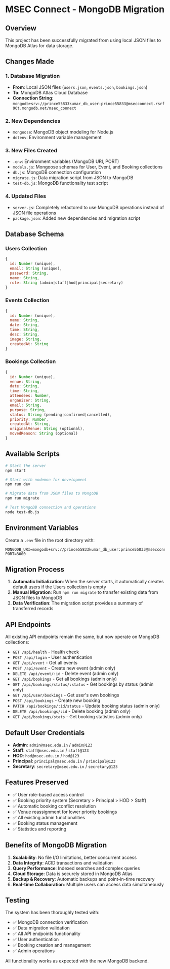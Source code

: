 # MSEC Connect - MongoDB Migration

## Overview
This project has been successfully migrated from using local JSON files to MongoDB Atlas for data storage.

## Changes Made

### 1. Database Migration
- **From**: Local JSON files (`users.json`, `events.json`, `bookings.json`)
- **To**: MongoDB Atlas Cloud Database
- **Connection String**: `mongodb+srv://prince55833kumar_db_user:prince55833@msecconnect.rsrf96t.mongodb.net/msec_connect`

### 2. New Dependencies
- `mongoose`: MongoDB object modeling for Node.js
- `dotenv`: Environment variable management

### 3. New Files Created
- `.env`: Environment variables (MongoDB URI, PORT)
- `models.js`: Mongoose schemas for User, Event, and Booking collections
- `db.js`: MongoDB connection configuration
- `migrate.js`: Data migration script from JSON to MongoDB
- `test-db.js`: MongoDB functionality test script

### 4. Updated Files
- `server.js`: Completely refactored to use MongoDB operations instead of JSON file operations
- `package.json`: Added new dependencies and migration script

## Database Schema

### Users Collection
```javascript
{
  id: Number (unique),
  email: String (unique),
  password: String,
  name: String,
  role: String (admin|staff|hod|principal|secretary)
}
```

### Events Collection
```javascript
{
  id: Number (unique),
  name: String,
  date: String,
  time: String,
  desc: String,
  image: String,
  createdAt: String
}
```

### Bookings Collection
```javascript
{
  id: Number (unique),
  venue: String,
  date: String,
  time: String,
  attendees: Number,
  organizer: String,
  email: String,
  purpose: String,
  status: String (pending|confirmed|cancelled),
  priority: Number,
  createdAt: String,
  originalVenue: String (optional),
  movedReason: String (optional)
}
```

## Available Scripts

```bash
# Start the server
npm start

# Start with nodemon for development
npm run dev

# Migrate data from JSON files to MongoDB
npm run migrate

# Test MongoDB connection and operations
node test-db.js
```

## Environment Variables

Create a `.env` file in the root directory with:

```
MONGODB_URI=mongodb+srv://prince55833kumar_db_user:prince55833@msecconnect.rsrf96t.mongodb.net/msec_connect
PORT=3000
```

## Migration Process

1. **Automatic Initialization**: When the server starts, it automatically creates default users if the Users collection is empty
2. **Manual Migration**: Run `npm run migrate` to transfer existing data from JSON files to MongoDB
3. **Data Verification**: The migration script provides a summary of transferred records

## API Endpoints

All existing API endpoints remain the same, but now operate on MongoDB collections:

- `GET /api/health` - Health check
- `POST /api/login` - User authentication
- `GET /api/event` - Get all events
- `POST /api/event` - Create new event (admin only)
- `DELETE /api/event/:id` - Delete event (admin only)
- `GET /api/bookings` - Get all bookings (admin only)
- `GET /api/bookings/status/:status` - Get bookings by status (admin only)
- `GET /api/user/bookings` - Get user's own bookings
- `POST /api/bookings` - Create new booking
- `PATCH /api/bookings/:id/status` - Update booking status (admin only)
- `DELETE /api/bookings/:id` - Delete booking (admin only)
- `GET /api/bookings/stats` - Get booking statistics (admin only)

## Default User Credentials

- **Admin**: `admin@msec.edu.in` / `admin@123`
- **Staff**: `staff@msec.edu.in` / `staff@123`
- **HOD**: `hod@msec.edu.in` / `hod@123`
- **Principal**: `principal@msec.edu.in` / `principal@123`
- **Secretary**: `secretary@msec.edu.in` / `secretary@123`

## Features Preserved

- ✅ User role-based access control
- ✅ Booking priority system (Secretary > Principal > HOD > Staff)
- ✅ Automatic booking conflict resolution
- ✅ Venue reassignment for lower priority bookings
- ✅ All existing admin functionalities
- ✅ Booking status management
- ✅ Statistics and reporting

## Benefits of MongoDB Migration

1. **Scalability**: No file I/O limitations, better concurrent access
2. **Data Integrity**: ACID transactions and validation
3. **Query Performance**: Indexed searches and complex queries
4. **Cloud Storage**: Data is securely stored in MongoDB Atlas
5. **Backup & Recovery**: Automatic backups and point-in-time recovery
6. **Real-time Collaboration**: Multiple users can access data simultaneously

## Testing

The system has been thoroughly tested with:
- ✅ MongoDB connection verification
- ✅ Data migration validation
- ✅ All API endpoints functionality
- ✅ User authentication
- ✅ Booking creation and management
- ✅ Admin operations

All functionality works as expected with the new MongoDB backend.